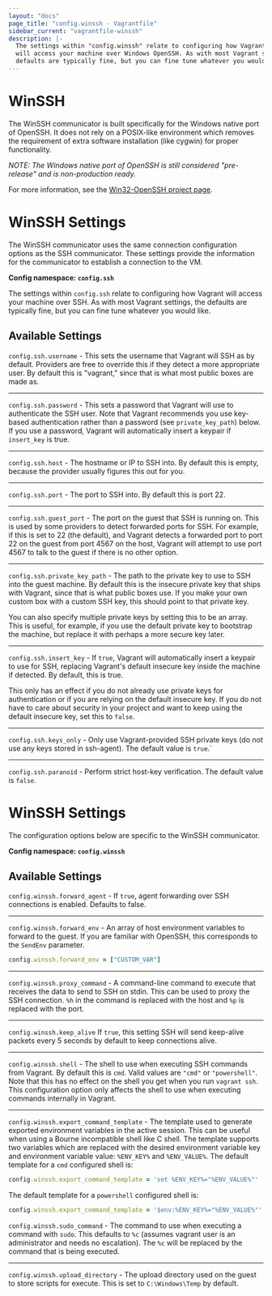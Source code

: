 ```yaml
---
layout: "docs"
page_title: "config.winssh - Vagrantfile"
sidebar_current: "vagrantfile-winssh"
description: |-
  The settings within "config.winssh" relate to configuring how Vagrant
  will access your machine over Windows OpenSSH. As with most Vagrant settings, the
  defaults are typically fine, but you can fine tune whatever you would like.
---
```


# WinSSH

The WinSSH communicator is built specifically for the Windows native
port of OpenSSH. It does not rely on a POSIX-like environment which
removes the requirement of extra software installation (like cygwin)
for proper functionality.

_NOTE: The Windows native port of OpenSSH is still considered
"pre-release" and is non-production ready._

For more information, see the [Win32-OpenSSH project page](https://github.com/PowerShell/Win32-OpenSSH/).

# WinSSH Settings

The WinSSH communicator uses the same connection configuration options
as the SSH communicator. These settings provide the information for the
communicator to establish a connection to the VM.

**Config namespace: `config.ssh`**

The settings within `config.ssh` relate to configuring how Vagrant
will access your machine over SSH. As with most Vagrant settings, the
defaults are typically fine, but you can fine tune whatever you would like.

## Available Settings

`config.ssh.username` - This sets the username that Vagrant will SSH
as by default. Providers are free to override this if they detect a more
appropriate user. By default this is "vagrant," since that is what most
public boxes are made as.

<hr>

`config.ssh.password` - This sets a password that Vagrant will use to
authenticate the SSH user. Note that Vagrant recommends you use key-based
authentication rather than a password (see `private_key_path`) below. If
you use a password, Vagrant will automatically insert a keypair if
`insert_key` is true.

<hr>

`config.ssh.host` - The hostname or IP to SSH into. By default this is
empty, because the provider usually figures this out for you.

<hr>

`config.ssh.port` - The port to SSH into. By default this is port 22.

<hr>

`config.ssh.guest_port` - The port on the guest that SSH is running on. This
is used by some providers to detect forwarded ports for SSH. For example, if
this is set to 22 (the default), and Vagrant detects a forwarded port to
port 22 on the guest from port 4567 on the host, Vagrant will attempt
to use port 4567 to talk to the guest if there is no other option.

<hr>

`config.ssh.private_key_path` - The path to the private key to use to
SSH into the guest machine. By default this is the insecure private key
that ships with Vagrant, since that is what public boxes use. If you make
your own custom box with a custom SSH key, this should point to that
private key.

You can also specify multiple private keys by setting this to be an array.
This is useful, for example, if you use the default private key to bootstrap
the machine, but replace it with perhaps a more secure key later.

<hr>

`config.ssh.insert_key` - If `true`, Vagrant will automatically insert
a keypair to use for SSH, replacing Vagrant's default insecure key
inside the machine if detected. By default, this is true.

This only has an effect if you do not already use private keys for
authentication or if you are relying on the default insecure key.
If you do not have to care about security in your project and want to
keep using the default insecure key, set this to `false`.

<hr>

`config.ssh.keys_only` - Only use Vagrant-provided SSH private keys (do not use
any keys stored in ssh-agent). The default value is `true`.`

<hr>

`config.ssh.paranoid` - Perform strict host-key verification. The default value
is `false`.

# WinSSH Settings

The configuration options below are specific to the WinSSH communicator.

**Config namespace: `config.winssh`**

## Available Settings

`config.winssh.forward_agent` - If `true`, agent forwarding over SSH
connections is enabled. Defaults to false.

<hr>

`config.winssh.forward_env` - An array of host environment variables to forward to
the guest. If you are familiar with OpenSSH, this corresponds to the `SendEnv`
parameter.

```ruby
config.winssh.forward_env = ["CUSTOM_VAR"]
```

<hr>

`config.winssh.proxy_command` - A command-line command to execute that receives
the data to send to SSH on stdin. This can be used to proxy the SSH connection.
`%h` in the command is replaced with the host and `%p` is replaced with
the port.

<hr>

`config.winssh.keep_alive` If `true`, this setting SSH will send keep-alive packets
every 5 seconds by default to keep connections alive.

<hr>

`config.winssh.shell` - The shell to use when executing SSH commands from
Vagrant. By default this is `cmd`. Valid values are `"cmd"` or `"powershell"`.
Note that this has no effect on the shell you get when you run `vagrant ssh`.
This configuration option only affects the shell to use when executing commands
internally in Vagrant.

<hr>

`config.winssh.export_command_template` - The template used to generate
exported environment variables in the active session. This can be useful
when using a Bourne incompatible shell like C shell. The template supports
two variables which are replaced with the desired environment variable key and
environment variable value: `%ENV_KEY%` and `%ENV_VALUE%`. The default template
for a `cmd` configured shell is:

```ruby
config.winssh.export_command_template = 'set %ENV_KEY%="%ENV_VALUE%"'
```

The default template for a `powershell` configured shell is:

```ruby
config.winssh.export_command_template = '$env:%ENV_KEY%="%ENV_VALUE%"'
```

`config.winssh.sudo_command` - The command to use when executing a command
with `sudo`. This defaults to `%c` (assumes vagrant user is an administrator
and needs no escalation). The `%c` will be replaced by the command that is
being executed.

<hr>

`config.winssh.upload_directory` - The upload directory used on the guest
to store scripts for execute. This is set to `C:\Windows\Temp` by default.
